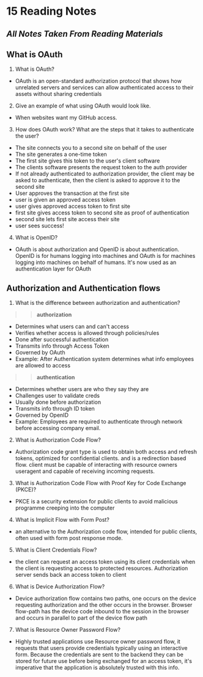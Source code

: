 # 15 Reading Notes

## *All Notes Taken From Reading Materials*

## What is OAuth

1. What is OAuth?
  * OAuth is an open-standard authorization protocol that shows how unrelated servers and services can allow authenticated access to their assets without sharing credentials

2. Give an example of what using OAuth would look like.
  * When websites want my GitHub access. 

3. How does OAuth work? What are the steps that it takes to authenticate the user?
  * The site connects you to a second site on behalf of the user
  * The site generates a one-time token
  * The first site gives this token to the user's client software
  * The clients software presents the request token to the auth provider
  * If not already authenticated to authorization provider, the client may be asked to authenticate, then the client is asked to approve it to the second site
  * User approves the transaction at the first site
  * user is given an approved access token
  * user gives approved access token to first site
  * first site gives access token to second site as proof of authentication
  * second site lets first site access their site
  * user sees success!

4. What is OpenID?
  - OAuth is about authorization and OpenID is about authentication. OpenID is for humans logging into machines and OAuth is for machines logging into machines on behalf of humans. It's now used as an authentication layer for OAuth

## Authorization and Authentication flows

1. What is the difference between authorization and authentication?
>> **authorization**
  * Determines what users can and can't access
  * Verifies whether access is allowed through policies/rules
  * Done after successful authentication
  * Transmits info through Access Token
  * Governed by OAuth
  * Example: After Authentication system determines what info employees are allowed to access

>> **authentication**
  * Determines whether users are who they say they are	
  * Challenges user to validate creds	
  * Usually done before authorization	
  * Transmits info through ID token	
  * Governed by OpenID	
  * Example: Employees are required to authenticate through network before accessing company email.

2. What is Authorization Code Flow?
  * Authorization code grant type is used to obtain both access and refresh tokens, optimized for confidential clients. and is a redirection based flow. client must be capable of interacting with resource owners useragent and capable of receiving incoming requests. 

3. What is Authorization Code Flow with Proof Key for Code Exchange (PKCE)?
  * PKCE is a security extension for public clients to avoid malicious programme creeping into the computer

4. What is Implicit Flow with Form Post?
  * an alternative to the Authorization code flow, intended for public clients, often used with form post response mode.

5. What is Client Credentials Flow?
  * the client can request an access token using its client credentials when the client is requesting access to protected resources. Authorization server sends back an access token to client

6. What is Device Authorization Flow?
  * Device authorization flow contains two paths, one occurs on the device requesting authorization and the other occurs in the browser. Browser flow-path has the device code inbound to the session in the browser and occurs in parallel to part of the device flow path

7. What is Resource Owner Password Flow?
  * Highly trusted applications use Resource owner password flow, it requests that users provide credentials typically using an interactive form. Because the credentials are sent to the backend they can be stored for future use before being exchanged for an access token, it's imperative that the application is absolutely trusted with this info.
